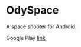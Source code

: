 # OdySpace
A space shooter for Android

Google Play [link](https://play.google.com/store/apps/details?id=com.samuelberrien.odyspace)
